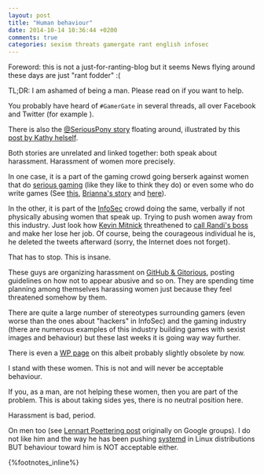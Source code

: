 ```yaml
---
layout: post
title: "Human behaviour"
date: 2014-10-14 10:36:44 +0200
comments: true
categories: sexism threats gamergate rant english infosec
---
```


Foreword: this is not a just-for-ranting-blog but it seems News flying around these days are just "rant fodder" :(

TL;DR: I am ashamed of being a man.  Please read on if you want to help.
<!--more-->
You probably have heard of `#GamerGate` in several threads, all over Facebook and Twitter (for example ).
  
There is also the [@SeriousPony story](https://twitter.com/timbray/status/518848928352309248) floating around, illustrated by this [post by Kathy helself](http://seriouspony.com/trouble-at-the-koolaid-point/).

Both stories are unrelated and linked together: both speak about harassment.  Harassment of women more precisely.

In one case, it is a part of the gaming crowd going berserk against women that do [serious gaming](https://imgur.com/0o1uOPx) (like they like to think they do) or even some who do write games (See [this](https://twitter.com/Spacekatgal/status/520727151503757313), [Brianna's story](https://twitter.com/Spacekatgal/status/520739878993420290) and [here](http://venturebeat.com/2014/10/10/game-developer-brianna-wu-leaves-home-after-receiving-death-threats-for-speaking-out-in-support-of-women/)).

In the other, it is part of the [InfoSec](https://en.wikipedia.org/wiki/Information_security) crowd doing the same, verbally if not physically abusing women that speak up.  Trying to push women away from this industry.  Just look how [Kevin Mitnick](https://en.wikipedia.org/wiki/Kevin_Mitnick) threathened to [call Randi's boss](https://twitter.com/freebsdgirl/status/518627837020884993) and make her lose her job.  Of course, being the courageous individual he is, he deleted the tweets afterward (sorry, the Internet does not forget).

That has to stop.  This is insane.

These guys are organizing harassment on [GitHub & Gitorious](https://groups.google.com/forum/#!topic/gitorious/YX8O-gF1KSw), posting guidelines on how not to appear abusive and so on.  They are spending time planning among themselves harassing women just because they feel threatened somehow by them.

There are quite a large number of stereotypes surrounding gamers (even worse than the ones about "hackers" in InfoSec) and the gaming industry (there are numerous examples of this industry building games with sexist images and behaviour) but these last weeks it is going way way further.

There is even a [WP page](https://en.wikipedia.org/wiki/Sexism_in_video_gaming) on this albeit probably slightly obsolete by now.

I stand with these women.  This is not and will never be acceptable behaviour.

If you, as a man, are not helping these women, then you are part of the problem.  This is about taking sides yes, there is no neutral position here.

Harassment is bad, period.

On men too (see [Lennart Poettering post](http://pastebin.com/yLfh8iaa) originally on Google groups).  I do not like him and the way he has been pushing [systemd](https://en.wikipedia.org/wiki/Systemd) in Linux distributions BUT behaviour toward him is NOT acceptable either.

{%footnotes_inline%}

